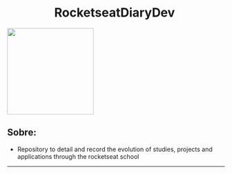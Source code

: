 
<h1 align="center">
    RocketseatDiaryDev <img src="">
</h1>
<img align="center" src"/aulas/01-fundamentos-reactjs/src/assets/tecnologo_apple.png" width="200px" />

<h2>
    Sobre:
</h2>

- Repository to detail and record the evolution of studies, projects and applications through the rocketseat school

___________________________________________________________________________________________________ 


